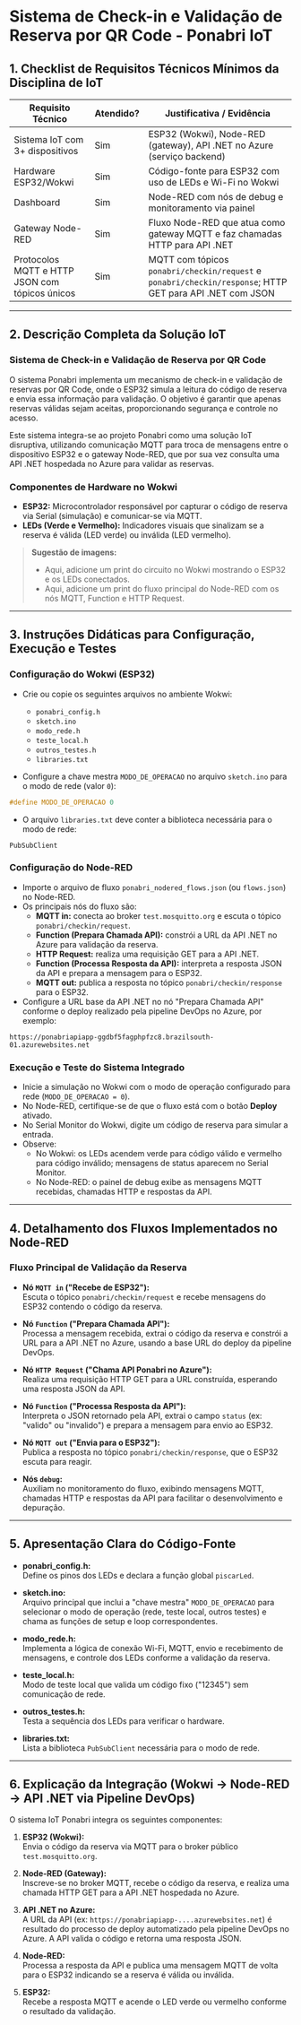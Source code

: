# Sistema de Check-in e Validação de Reserva por QR Code - Ponabri IoT

## 1. Checklist de Requisitos Técnicos Mínimos da Disciplina de IoT

| Requisito Técnico                          | Atendido? | Justificativa / Evidência                                                                                   |
|-------------------------------------------|-----------|-------------------------------------------------------------------------------------------------------------|
| Sistema IoT com 3+ dispositivos            | Sim       | ESP32 (Wokwi), Node-RED (gateway), API .NET no Azure (serviço backend)                                      |
| Hardware ESP32/Wokwi                        | Sim       | Código-fonte para ESP32 com uso de LEDs e Wi-Fi no Wokwi                                                    |
| Dashboard                                  | Sim       | Node-RED com nós de debug e monitoramento via painel                                                        |
| Gateway Node-RED                           | Sim       | Fluxo Node-RED que atua como gateway MQTT e faz chamadas HTTP para API .NET                                 |
| Protocolos MQTT e HTTP JSON com tópicos únicos | Sim       | MQTT com tópicos `ponabri/checkin/request` e `ponabri/checkin/response`; HTTP GET para API .NET com JSON     |

---

## 2. Descrição Completa da Solução IoT

### Sistema de Check-in e Validação de Reserva por QR Code

O sistema Ponabri implementa um mecanismo de check-in e validação de reservas por QR Code, onde o ESP32 simula a leitura do código de reserva e envia essa informação para validação. O objetivo é garantir que apenas reservas válidas sejam aceitas, proporcionando segurança e controle no acesso.

Este sistema integra-se ao projeto Ponabri como uma solução IoT disruptiva, utilizando comunicação MQTT para troca de mensagens entre o dispositivo ESP32 e o gateway Node-RED, que por sua vez consulta uma API .NET hospedada no Azure para validar as reservas.

### Componentes de Hardware no Wokwi

- **ESP32:** Microcontrolador responsável por capturar o código de reserva via Serial (simulação) e comunicar-se via MQTT.
- **LEDs (Verde e Vermelho):** Indicadores visuais que sinalizam se a reserva é válida (LED verde) ou inválida (LED vermelho).

> **Sugestão de imagens:**  
> - Aqui, adicione um print do circuito no Wokwi mostrando o ESP32 e os LEDs conectados.  
> - Aqui, adicione um print do fluxo principal do Node-RED com os nós MQTT, Function e HTTP Request.

---

## 3. Instruções Didáticas para Configuração, Execução e Testes

### Configuração do Wokwi (ESP32)

- Crie ou copie os seguintes arquivos no ambiente Wokwi:
  - `ponabri_config.h`
  - `sketch.ino`
  - `modo_rede.h`
  - `teste_local.h`
  - `outros_testes.h`
  - `libraries.txt`

- Configure a chave mestra `MODO_DE_OPERACAO` no arquivo `sketch.ino` para o modo de rede (valor `0`):

```c
#define MODO_DE_OPERACAO 0
```

- O arquivo `libraries.txt` deve conter a biblioteca necessária para o modo de rede:

```
PubSubClient
```

### Configuração do Node-RED

- Importe o arquivo de fluxo `ponabri_nodered_flows.json` (ou `flows.json`) no Node-RED.
- Os principais nós do fluxo são:
  - **MQTT in:** conecta ao broker `test.mosquitto.org` e escuta o tópico `ponabri/checkin/request`.
  - **Function (Prepara Chamada API):** constrói a URL da API .NET no Azure para validação da reserva.
  - **HTTP Request:** realiza uma requisição GET para a API .NET.
  - **Function (Processa Resposta da API):** interpreta a resposta JSON da API e prepara a mensagem para o ESP32.
  - **MQTT out:** publica a resposta no tópico `ponabri/checkin/response` para o ESP32.
- Configure a URL base da API .NET no nó "Prepara Chamada API" conforme o deploy realizado pela pipeline DevOps no Azure, por exemplo:

```
https://ponabriapiapp-ggdbf5fagphpfzc8.brazilsouth-01.azurewebsites.net
```

### Execução e Teste do Sistema Integrado

- Inicie a simulação no Wokwi com o modo de operação configurado para rede (`MODO_DE_OPERACAO = 0`).
- No Node-RED, certifique-se de que o fluxo está com o botão **Deploy** ativado.
- No Serial Monitor do Wokwi, digite um código de reserva para simular a entrada.
- Observe:
  - No Wokwi: os LEDs acendem verde para código válido e vermelho para código inválido; mensagens de status aparecem no Serial Monitor.
  - No Node-RED: o painel de debug exibe as mensagens MQTT recebidas, chamadas HTTP e respostas da API.

---

## 4. Detalhamento dos Fluxos Implementados no Node-RED

### Fluxo Principal de Validação da Reserva

- **Nó `MQTT in` ("Recebe de ESP32"):**  
  Escuta o tópico `ponabri/checkin/request` e recebe mensagens do ESP32 contendo o código da reserva.

- **Nó `Function` ("Prepara Chamada API"):**  
  Processa a mensagem recebida, extrai o código da reserva e constrói a URL para a API .NET no Azure, usando a base URL do deploy da pipeline DevOps.

- **Nó `HTTP Request` ("Chama API Ponabri no Azure"):**  
  Realiza uma requisição HTTP GET para a URL construída, esperando uma resposta JSON da API.

- **Nó `Function` ("Processa Resposta da API"):**  
  Interpreta o JSON retornado pela API, extrai o campo `status` (ex: "valido" ou "invalido") e prepara a mensagem para envio ao ESP32.

- **Nó `MQTT out` ("Envia para o ESP32"):**  
  Publica a resposta no tópico `ponabri/checkin/response`, que o ESP32 escuta para reagir.

- **Nós `debug`:**  
  Auxiliam no monitoramento do fluxo, exibindo mensagens MQTT, chamadas HTTP e respostas da API para facilitar o desenvolvimento e depuração.

---

## 5. Apresentação Clara do Código-Fonte

- **ponabri_config.h:**  
  Define os pinos dos LEDs e declara a função global `piscarLed`.

- **sketch.ino:**  
  Arquivo principal que inclui a "chave mestra" `MODO_DE_OPERACAO` para selecionar o modo de operação (rede, teste local, outros testes) e chama as funções de setup e loop correspondentes.

- **modo_rede.h:**  
  Implementa a lógica de conexão Wi-Fi, MQTT, envio e recebimento de mensagens, e controle dos LEDs conforme a validação da reserva.

- **teste_local.h:**  
  Modo de teste local que valida um código fixo ("12345") sem comunicação de rede.

- **outros_testes.h:**  
  Testa a sequência dos LEDs para verificar o hardware.

- **libraries.txt:**  
  Lista a biblioteca `PubSubClient` necessária para o modo de rede.

---

## 6. Explicação da Integração (Wokwi -> Node-RED -> API .NET via Pipeline DevOps)

O sistema IoT Ponabri integra os seguintes componentes:

1. **ESP32 (Wokwi):**  
   Envia o código da reserva via MQTT para o broker público `test.mosquitto.org`.

2. **Node-RED (Gateway):**  
   Inscreve-se no broker MQTT, recebe o código da reserva, e realiza uma chamada HTTP GET para a API .NET hospedada no Azure.

3. **API .NET no Azure:**  
   A URL da API (ex: `https://ponabriapiapp-....azurewebsites.net`) é resultado do processo de deploy automatizado pela pipeline DevOps no Azure. A API valida o código e retorna uma resposta JSON.

4. **Node-RED:**  
   Processa a resposta da API e publica uma mensagem MQTT de volta para o ESP32 indicando se a reserva é válida ou inválida.

5. **ESP32:**  
   Recebe a resposta MQTT e acende o LED verde ou vermelho conforme o resultado da validação.
